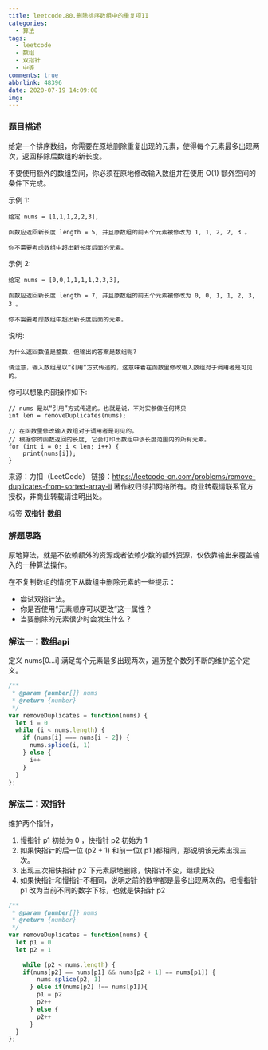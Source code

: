 ```yaml
---
title: leetcode.80.删除排序数组中的重复项II
categories:
  - 算法
tags:
  - leetcode
  - 数组
  - 双指针
  - 中等
comments: true
abbrlink: 48396
date: 2020-07-19 14:09:08
img:
---
```

<!--
 * @File: 
 * @Author: 张宏亮 - zhl@xiaoniren.cn
 * @Date: 2019-08-18 15:46:12
 * @LastEditors: 张宏亮<zhl@xiaoniren.cn>
 * @LastEditTime: 2019-08-24 11:45:57
 * @Description: file content
 * @Versions: 1.0.0
 -->
### 题目描述

给定一个排序数组，你需要在原地删除重复出现的元素，使得每个元素最多出现两次，返回移除后数组的新长度。

不要使用额外的数组空间，你必须在原地修改输入数组并在使用 O(1) 额外空间的条件下完成。

示例 1:
```
给定 nums = [1,1,1,2,2,3],

函数应返回新长度 length = 5, 并且原数组的前五个元素被修改为 1, 1, 2, 2, 3 。

你不需要考虑数组中超出新长度后面的元素。
```
示例 2:
```
给定 nums = [0,0,1,1,1,1,2,3,3],

函数应返回新长度 length = 7, 并且原数组的前五个元素被修改为 0, 0, 1, 1, 2, 3, 3 。

你不需要考虑数组中超出新长度后面的元素。
```
说明:
```
为什么返回数值是整数，但输出的答案是数组呢?

请注意，输入数组是以“引用”方式传递的，这意味着在函数里修改输入数组对于调用者是可见的。
```
你可以想象内部操作如下:
```
// nums 是以“引用”方式传递的。也就是说，不对实参做任何拷贝
int len = removeDuplicates(nums);

// 在函数里修改输入数组对于调用者是可见的。
// 根据你的函数返回的长度, 它会打印出数组中该长度范围内的所有元素。
for (int i = 0; i < len; i++) {
    print(nums[i]);
}
```
来源：力扣（LeetCode）
链接：https://leetcode-cn.com/problems/remove-duplicates-from-sorted-array-ii
著作权归领扣网络所有。商业转载请联系官方授权，非商业转载请注明出处。

标签 **双指针** **数组**
### 解题思路

原地算法，就是不依赖额外的资源或者依赖少数的额外资源，仅依靠输出来覆盖输入的一种算法操作。

在不复制数组的情况下从数组中删除元素的一些提示：
- 尝试双指针法。
- 你是否使用“元素顺序可以更改”这一属性？
- 当要删除的元素很少时会发生什么？

### 解法一：数组api

定义 nums[0...i] 满足每个元素最多出现两次，遍历整个数列不断的维护这个定义。

```js
/**
 * @param {number[]} nums
 * @return {number}
 */
var removeDuplicates = function(nums) {
  let i = 0
  while (i < nums.length) {
    if (nums[i] === nums[i - 2]) {
      nums.splice(i, 1)
    } else {
      i++
    }
  }
};
```


### 解法二：双指针

维护两个指针，
1. 慢指针 p1 初始为 0 ，快指针 p2 初始为 1
2. 如果快指针的后一位 (p2 + 1) 和前一位( p1 )都相同，那说明该元素出现三次。
3. 出现三次把快指针 p2 下元素原地删除，快指针不变，继续比较
4. 如果快指针和慢指针不相同，说明之前的数字都是最多出现两次的，把慢指针 p1 改为当前不同的数字下标，也就是快指针 p2


```js
/**
 * @param {number[]} nums
 * @return {number}
 */
var removeDuplicates = function(nums) {
  let p1 = 0
  let p2 = 1
  
    while (p2 < nums.length) {
    if(nums[p2] == nums[p1] && nums[p2 + 1] == nums[p1]) {
        nums.splice(p2, 1)
      } else if(nums[p2] !== nums[p1]){
        p1 = p2
        p2++
      } else {
        p2++
      }
  }
};
```